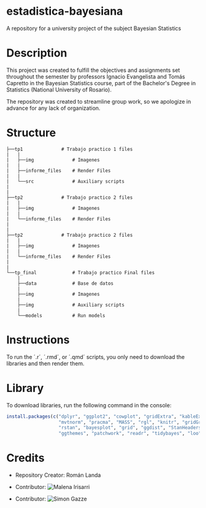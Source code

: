# estadistica-bayesiana

A repository for a university project of the subject Bayesian Statistics

# Description

This project was created to fulfill the objectives and assignments set throughout the semester by professors Ignacio Evangelista and Tomás Capretto in the Bayesian Statistics course, part of the Bachelor's Degree in Statistics (National University of Rosario).

The repository was created to streamline group work, so we apologize in advance for any lack of organization.

# Structure
```
├──tp1              # Trabajo practico 1 files
|   |
|   ├──img              # Imagenes
|   |
|   ├──informe_files    # Render Files
|   |
|   └──src              # Auxiliary scripts
|
|
├──tp2              # Trabajo practico 2 files
|   |
|   ├──img              # Imagenes
|   |
|   └──informe_files    # Render Files
|
|
├──tp2              # Trabajo practico 2 files
|   |
|   ├──img              # Imagenes
|   |
|   └──informe_files    # Render Files
|
|
└──tp_final             # Trabajo practico Final files
    |
    ├──data             # Base de datos
    |
    ├──img              # Imagenes
    |
    ├──img              # Auxiliary scripts
    |
    └──models           # Run models
```

# Instructions

To run the ´.r´, ´.rmd´, or ´.qmd´ scripts, you only need to download the libraries and then render them.

# Library

To download libraries, run the following command in the console:

```r
install.packages(c("dplyr", "ggplot2", "cowplot", "gridExtra", "kableExtra", 
                   "mvtnorm", "pracma", "MASS", "rgl", "knitr", "gridGraphics", 
                   "rstan", "bayesplot", "grid", "ggdist", "StanHeaders", 
                   "ggthemes", "patchwork", "readr", "tidybayes", "loo"))
```



# Credits

- Repository Creator: Román Landa

- Contributor: ![Malena Irisarri](https://github.com/malenairisarri)

- Contributor:  ![Simon Gazze](https://github.com/Simongazze)


